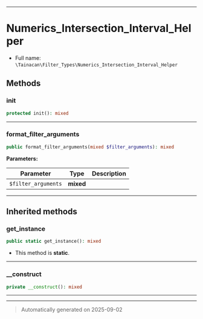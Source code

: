 ***

# Numerics_Intersection_Interval_Helper





* Full name: `\Tainacan\Filter_Types\Numerics_Intersection_Interval_Helper`




## Methods


### init



```php
protected init(): mixed
```












***

### format_filter_arguments



```php
public format_filter_arguments(mixed $filter_arguments): mixed
```








**Parameters:**

| Parameter | Type | Description |
|-----------|------|-------------|
| `$filter_arguments` | **mixed** |  |





***


## Inherited methods


### get_instance



```php
public static get_instance(): mixed
```



* This method is **static**.








***

### __construct



```php
private __construct(): mixed
```












***


***
> Automatically generated on 2025-09-02
